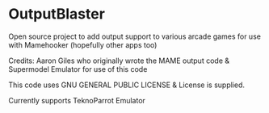 # OutputBlaster
Open source project to add output support to various arcade games for use with Mamehooker (hopefully other apps too)

Credits: Aaron Giles who originally wrote the MAME output code & Supermodel Emulator for use of this code

This code uses GNU GENERAL PUBLIC LICENSE & License is supplied.

Currently supports TeknoParrot Emulator
